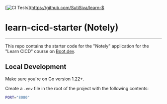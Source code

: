 [![CI Tests](https://github.com/SutiSiva/learn-cicd-starter/actions/workflows/ci.yml/badge.svg)](https://github.com/SutiSiva/learn-$


# learn-cicd-starter (Notely)

---

This repo contains the starter code for the "Notely" application for the "Learn CICD" course on [Boot.dev](https://boot.dev).

## Local Development

Make sure you're on Go version 1.22+.

Create a `.env` file in the root of the project with the following contents:

```bash
PORT="8080"

